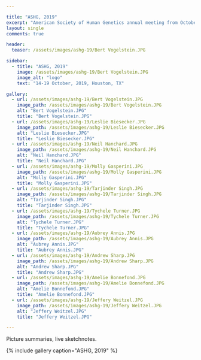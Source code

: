 ```yaml
---

title: "ASHG, 2019"
excerpt: "American Society of Human Genetics annual meeting from October 14-19, 2019 at Houston, TX."
layout: single
comments: true

header:
  teaser: /assets/images/ashg-19/Bert Vogelstein.JPG

sidebar:
  - title: "ASHG, 2019"
    image: /assets/images/ashg-19/Bert Vogelstein.JPG
    image_alt: "logo"
    text: "14-19 October, 2019, Houston, TX"

gallery:
  - url: /assets/images/ashg-19/Bert Vogelstein.JPG
    image_path: /assets/images/ashg-19/Bert Vogelstein.JPG
    alt: "Bert Vogelstein.JPG"
    title: "Bert Vogelstein.JPG"   
  - url: /assets/images/ashg-19/Leslie Biesecker.JPG
    image_path: /assets/images/ashg-19/Leslie Biesecker.JPG
    alt: "Leslie Biesecker.JPG"
    title: "Leslie Biesecker.JPG"
  - url: /assets/images/ashg-19/Neil Hanchard.JPG
    image_path: /assets/images/ashg-19/Neil Hanchard.JPG
    alt: "Neil Hanchard.JPG"
    title: "Neil Hanchard.JPG"    
  - url: /assets/images/ashg-19/Molly Gasperini.JPG
    image_path: /assets/images/ashg-19/Molly Gasperini.JPG
    alt: "Molly Gasperini.JPG"
    title: "Molly Gasperini.JPG"    
  - url: /assets/images/ashg-19/Tarjinder Singh.JPG
    image_path: /assets/images/ashg-19/Tarjinder Singh.JPG
    alt: "Tarjinder Singh.JPG"
    title: "Tarjinder Singh.JPG"    
  - url: /assets/images/ashg-19/Tychele Turner.JPG
    image_path: /assets/images/ashg-19/Tychele Turner.JPG
    alt: "Tychele Turner.JPG"
    title: "Tychele Turner.JPG"        
  - url: /assets/images/ashg-19/Aubrey Annis.JPG
    image_path: /assets/images/ashg-19/Aubrey Annis.JPG
    alt: "Aubrey Annis.JPG"
    title: "Aubrey Annis.JPG"        
  - url: /assets/images/ashg-19/Andrew Sharp.JPG
    image_path: /assets/images/ashg-19/Andrew Sharp.JPG
    alt: "Andrew Sharp.JPG"
    title: "Andrew Sharp.JPG"     
  - url: /assets/images/ashg-19/Amelie Bonnefond.JPG
    image_path: /assets/images/ashg-19/Amelie Bonnefond.JPG
    alt: "Amelie Bonnefond.JPG"
    title: "Amelie Bonnefond.JPG"
  - url: /assets/images/ashg-19/Jeffery Weitzel.JPG
    image_path: /assets/images/ashg-19/Jeffery Weitzel.JPG
    alt: "Jeffery Weitzel.JPG"
    title: "Jeffery Weitzel.JPG"    

---
```


Picture summaries, live sketchnotes.

{% include gallery caption="ASHG, 2019" %}
